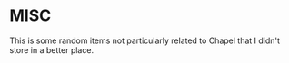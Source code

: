 # MISC

This is some random items not particularly related to Chapel that I didn't store in a better place.